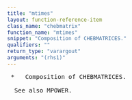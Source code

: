 ```yaml
---
title: "mtimes"
layout: function-reference-item
class_name: "chebmatrix"
function_name: "mtimes"
snippet: "Composition of CHEBMATRICES."
qualifiers: ""
return_type: "varargout"
arguments: "(rhs1)"
---
```


<pre class="help-text"> *   Composition of CHEBMATRICES.
 
  See also MPOWER.
</pre>
